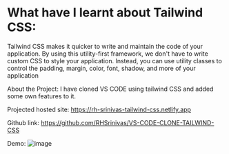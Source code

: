 # What have I learnt about Tailwind CSS:
Tailwind CSS makes it quicker to write and maintain the code of your application. By using this utility-first framework,
we don't have to write custom CSS to style your application. Instead, you can use utility classes to control the padding, margin, color, font, shadow, and more of your application

About the Project:
  I have cloned VS CODE using tailwind CSS and added some own features to it.

Projected hosted site:
https://rh-srinivas-tailwind-css.netlify.app

Github link:
https://github.com/RHSrinivas/VS-CODE-CLONE-TAILWIND-CSS

Demo:
![image](https://user-images.githubusercontent.com/51736971/211135641-53a453a2-6144-43b8-9e60-b638423886c7.png)
